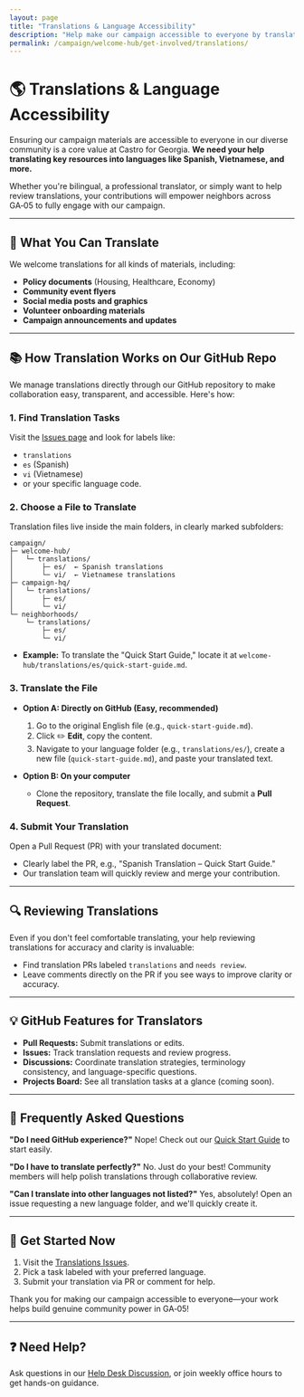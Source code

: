 ```yaml
---
layout: page
title: "Translations & Language Accessibility"
description: "Help make our campaign accessible to everyone by translating materials into Spanish, Vietnamese, and other languages. Build genuine community power through language inclusion."
permalink: /campaign/welcome-hub/get-involved/translations/
---
```


# 🌎 Translations & Language Accessibility

Ensuring our campaign materials are accessible to everyone in our diverse community is a core value at Castro for Georgia. **We need your help translating key resources into languages like Spanish, Vietnamese, and more.**

Whether you're bilingual, a professional translator, or simply want to help review translations, your contributions will empower neighbors across GA‑05 to fully engage with our campaign.

---

## 📝 What You Can Translate

We welcome translations for all kinds of materials, including:

* **Policy documents** (Housing, Healthcare, Economy)
* **Community event flyers**
* **Social media posts and graphics**
* **Volunteer onboarding materials**
* **Campaign announcements and updates**

---

## 📚 How Translation Works on Our GitHub Repo

We manage translations directly through our GitHub repository to make collaboration easy, transparent, and accessible. Here's how:

### 1. Find Translation Tasks

Visit the [Issues page](https://github.com/CastroForGeorgia/campaign/issues) and look for labels like:

* `translations`
* `es` (Spanish)
* `vi` (Vietnamese)
* or your specific language code.

### 2. Choose a File to Translate

Translation files live inside the main folders, in clearly marked subfolders:

```
campaign/
├─ welcome-hub/
│   └─ translations/
│       ├─ es/  ← Spanish translations
│       └─ vi/  ← Vietnamese translations
├─ campaign-hq/
│   └─ translations/
│       ├─ es/
│       └─ vi/
└─ neighborhoods/
    └─ translations/
        ├─ es/
        └─ vi/
```

* **Example:** To translate the "Quick Start Guide," locate it at `welcome-hub/translations/es/quick-start-guide.md`.

### 3. Translate the File

* **Option A: Directly on GitHub (Easy, recommended)**

  1. Go to the original English file (e.g., `quick-start-guide.md`).
  2. Click ✏️ **Edit**, copy the content.
  3. Navigate to your language folder (e.g., `translations/es/`), create a new file (`quick-start-guide.md`), and paste your translated text.

* **Option B: On your computer**

  * Clone the repository, translate the file locally, and submit a **Pull Request**.

### 4. Submit Your Translation

Open a Pull Request (PR) with your translated document:

* Clearly label the PR, e.g., "Spanish Translation – Quick Start Guide."
* Our translation team will quickly review and merge your contribution.

---

## 🔍 Reviewing Translations

Even if you don't feel comfortable translating, your help reviewing translations for accuracy and clarity is invaluable:

* Find translation PRs labeled `translations` and `needs review`.
* Leave comments directly on the PR if you see ways to improve clarity or accuracy.

---

## 💡 GitHub Features for Translators

* **Pull Requests:** Submit translations or edits.
* **Issues:** Track translation requests and review progress.
* **Discussions:** Coordinate translation strategies, terminology consistency, and language-specific questions.
* **Projects Board:** See all translation tasks at a glance (coming soon).

---

## 🙋 Frequently Asked Questions

**"Do I need GitHub experience?"**
Nope! Check out our [Quick Start Guide](../get-involved/quick-start-guide.md) to start easily.

**"Do I have to translate perfectly?"**
No. Just do your best! Community members will help polish translations through collaborative review.

**"Can I translate into other languages not listed?"**
Yes, absolutely! Open an issue requesting a new language folder, and we'll quickly create it.

---

## 🚀 Get Started Now

1. Visit the [Translations Issues](https://github.com/CastroForGeorgia/campaign/issues?q=is%3Aissue+label%3Atranslations).
2. Pick a task labeled with your preferred language.
3. Submit your translation via PR or comment for help.

Thank you for making our campaign accessible to everyone—your work helps build genuine community power in GA‑05!

---

## ❓ Need Help?

Ask questions in our [Help Desk Discussion](https://discord.gg/ep6dBqPjhG/categories/help-desk), or join weekly office hours to get hands-on guidance.
